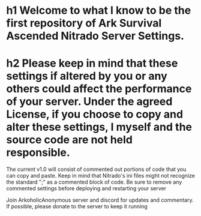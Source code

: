 # h1 Welcome to what I know to be the first repository of Ark Survival Ascended Nitrado Server Settings. 
# h2 Please keep in mind that these settings if altered by you or any others could affect the performance of your server. Under the agreed License, if you choose to copy and alter these settings, I myself and the source code are not held responsible.

The current v1.0 will consist of commented out portions of code that you can copy and paste. Keep in mind that Nitrado's ini files might not recognize the standard ";" as a commented block of code. Be sure to remove any commented settings before deploying and restarting your server

Join ArkoholicAnonymous server and discord for updates and commentary. If possible, please donate to the server to keep it running
